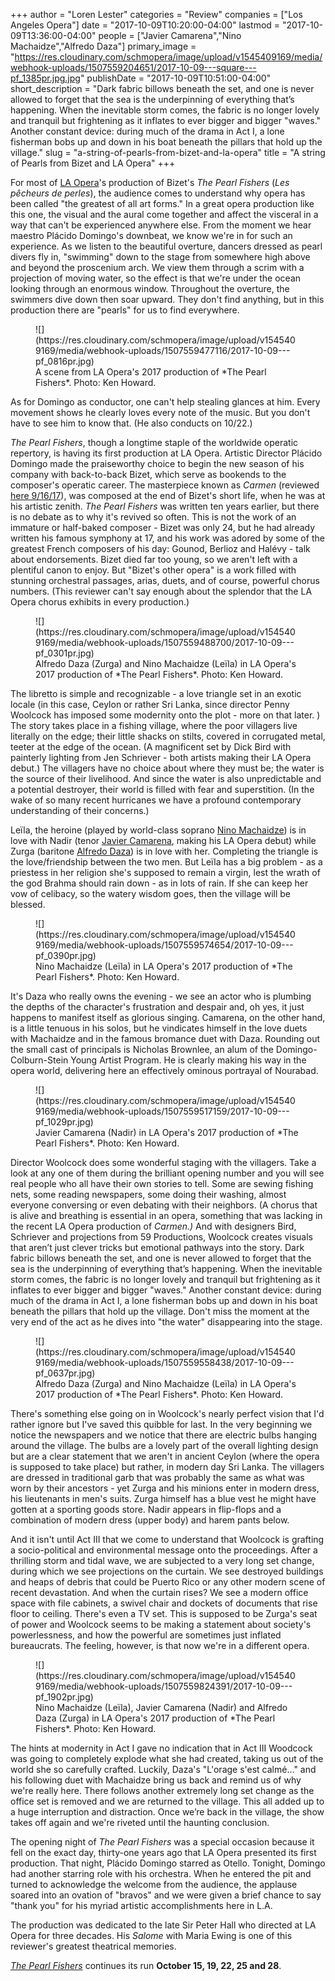 +++
author = "Loren Lester"
categories = "Review"
companies = ["Los Angeles Opera"]
date = "2017-10-09T10:20:00-04:00"
lastmod = "2017-10-09T13:36:00-04:00"
people = ["Javier Camarena","Nino Machaidze","Alfredo Daza"]
primary_image = "https://res.cloudinary.com/schmopera/image/upload/v1545409169/media/webhook-uploads/1507559204651/2017-10-09---square---pf_1385pr.jpg.jpg"
publishDate = "2017-10-09T10:51:00-04:00"
short_description = "Dark fabric billows beneath the set, and one is never allowed to forget that the sea is the underpinning of everything that’s happening. When the inevitable storm comes, the fabric is no longer lovely and tranquil but frightening as it inflates to ever bigger and bigger &quot;waves.&quot; Another constant device: during much of the drama in Act I, a lone fisherman bobs up and down in his boat beneath the pillars that hold up the village."
slug = "a-string-of-pearls-from-bizet-and-la-opera"
title = "A string of Pearls from Bizet and LA Opera"
+++

For most of [LA Opera](/scene/companies/los-angeles-opera/)'s production of Bizet's *The Pearl Fishers* (*Les pêcheurs de perles*), the audience comes to understand why opera has been called "the greatest of all art forms." In a great opera production like this one, the visual and the aural come together and affect the visceral in a way that can't be experienced anywhere else. From the moment we hear maestro Plácido Domingo's downbeat, we know we're in for such an experience. As we listen to the beautiful overture, dancers dressed as pearl divers fly in, "swimming" down to the stage from somewhere high above and beyond the proscenium arch. We view them through a scrim with a projection of moving water, so the effect is that we're under the ocean looking through an enormous window. Throughout the overture, the swimmers dive down then soar upward. They don't find anything, but in this production there are "pearls" for us to find everywhere.

<figure data-type="image">
![](https://res.cloudinary.com/schmopera/image/upload/v1545409169/media/webhook-uploads/1507559477116/2017-10-09---pf_0816pr.jpg)
<figcaption>A scene from LA Opera's 2017 production of *The Pearl Fishers*. Photo: Ken Howard.</figcaption>
</figure>
 
As for Domingo as conductor, one can't help stealing glances at him. Every movement shows he clearly loves every note of the music. But you don't have to see him to know that. (He also conducts on 10/22.)
 
*The Pearl Fishers*, though a longtime staple of the worldwide operatic repertory, is having its first production at LA Opera. Artistic Director Plácido Domingo made the praiseworthy choice to begin the new season of his company with back-to-back Bizet, which serve as bookends to the composer's operatic career. The masterpiece known as *Carmen* (reviewed [here 9/16/17](/la-opera-scores-in-first-half-of-bizet-double-header/)), was composed at the end of Bizet's short life, when he was at his artistic zenith. *The Pearl Fishers* was written ten years earlier, but there is no debate as to why it's revived so often. This is not the work of an immature or half-baked composer - Bizet was only 24, but he had already written his famous symphony at 17, and his work was adored by some of the greatest French composers of his day: Gounod, Berlioz and Halévy - talk about endorsements. Bizet died far too young, so we aren't left with a plentiful canon to enjoy. But "Bizet's other opera" is a work filled with stunning orchestral passages, arias, duets, and of course, powerful chorus numbers. (This reviewer can't say enough about the splendor that the LA Opera chorus exhibits in every production.)

<figure data-type="image">
![](https://res.cloudinary.com/schmopera/image/upload/v1545409169/media/webhook-uploads/1507559488700/2017-10-09---pf_0301pr.jpg)
<figcaption>Alfredo Daza (Zurga) and Nino Machaidze (Leïla) in LA Opera's 2017 production of *The Pearl Fishers*. Photo: Ken Howard.</figcaption>
</figure>
 
The libretto is simple and recognizable - a love triangle set in an exotic locale (in this case, Ceylon or rather Sri Lanka, since director Penny Woolcock has imposed some modernity onto the plot - more on that later. ) The story takes place in a fishing village, where the poor villagers live literally on the edge; their little shacks on stilts, covered in corrugated metal, teeter at the edge of the ocean. (A magnificent set by Dick Bird with painterly lighting from Jen Schriever - both artists making their LA Opera debut.) The villagers have no choice about where they must be; the water is the source of their livelihood. And since the water is also unpredictable and a potential destroyer, their world is filled with fear and superstition. (In the wake of so many recent hurricanes we have a profound contemporary understanding of their concerns.)
 
Leïla, the heroine (played by world-class soprano [Nino Machaidze](/talking-with-singers-nino-machaidze/)) is in love with Nadir (tenor [Javier Camarena](/scene/people/javier-camarena/), making his LA Opera debut) while Zurga (baritone [Alfredo Daza](/scene/people/alfredo-daza/)) is in love with her. Completing the triangle is the love/friendship between the two men. But Leïla has a big problem - as a priestess in her religion she's supposed to remain a virgin, lest the wrath of the god Brahma should rain down - as in lots of rain. If she can keep her vow of celibacy, so the watery wisdom goes, then the village will be blessed.

<figure data-type="image">
![](https://res.cloudinary.com/schmopera/image/upload/v1545409169/media/webhook-uploads/1507559574654/2017-10-09---pf_0390pr.jpg)<figcaption>Nino Machaidze (Leïla) in LA Opera's 2017 production of *The Pearl Fishers*. Photo: Ken Howard.</figcaption>
</figure>
 
It's Daza who really owns the evening - we see an actor who is plumbing the depths of the character's frustration and despair and, oh yes, it just happens to manifest itself as glorious singing. Camarena, on the other hand, is a little tenuous in his solos, but he vindicates himself in the love duets with Machaidze and in the famous bromance duet with Daza. Rounding out the small cast of principals is Nicholas Brownlee, an alum of the Domingo-Colburn-Stein Young Artist Program. He is clearly making his way in the opera world, delivering here an effectively ominous portrayal of Nourabad.

<figure data-type="image">
![](https://res.cloudinary.com/schmopera/image/upload/v1545409169/media/webhook-uploads/1507559517159/2017-10-09---pf_1029pr.jpg)
<figcaption>Javier Camarena (Nadir) in LA Opera's 2017 production of *The Pearl Fishers*. Photo: Ken Howard.</figcaption>
</figure>
 
Director Woolcock does some wonderful staging with the villagers. Take a look at any one of them during the brilliant opening number and you will see real people who all have their own stories to tell. Some are sewing fishing nets, some reading newspapers, some doing their washing, almost everyone conversing or even debating with their neighbors. (A chorus that is alive and breathing is essential in an opera, something that was lacking in the recent LA Opera production of *Carmen.)* And with designers Bird, Schriever and projections from 59 Productions, Woolcock creates visuals that aren’t just clever tricks but emotional pathways into the story. Dark fabric billows beneath the set, and one is never allowed to forget that the sea is the underpinning of everything that’s happening. When the inevitable storm comes, the fabric is no longer lovely and tranquil but frightening as it inflates to ever bigger and bigger "waves." Another constant device: during much of the drama in Act I, a lone fisherman bobs up and down in his boat beneath the pillars that hold up the village. Don't miss the moment at the very end of the act as he dives into "the water" disappearing into the stage.

<figure data-type="image">
![](https://res.cloudinary.com/schmopera/image/upload/v1545409169/media/webhook-uploads/1507559558438/2017-10-09---pf_0637pr.jpg)
<figcaption>Alfredo Daza (Zurga) and Nino Machaidze (Leïla) in LA Opera's 2017 production of *The Pearl Fishers*. Photo: Ken Howard.</figcaption>
</figure>
 
There's something else going on in Woolcock's nearly perfect vision that I'd rather ignore but I've saved this quibble for last. In the very beginning we notice the newspapers and we notice that there are electric bulbs hanging around the village. The bulbs are a lovely part of the overall lighting design but are a clear statement that we aren't in ancient Ceylon (where the opera is supposed to take place) but rather, in modern day Sri Lanka. The villagers are dressed in traditional garb that was probably the same as what was worn by their ancestors - yet Zurga and his minions enter in modern dress, his lieutenants in men's suits. Zurga himself has a blue vest he might have gotten at a sporting goods store. Nadir appears in flip-flops and a combination of modern dress (upper body) and harem pants below. 

And it isn't until Act III that we come to understand that Woolcock is grafting a socio-political and environmental message onto the proceedings. After a thrilling storm and tidal wave, we are subjected to a very long set change, during which we see projections on the curtain. We see destroyed buildings and heaps of debris that could be Puerto Rico or any other modern scene of recent devastation. And when the curtain rises? We see a modern office space with file cabinets, a swivel chair and dockets of documents that rise floor to ceiling. There's even a TV set. This is supposed to be Zurga's seat of power and Woolcock seems to be making a statement about society's powerlessness, and how the powerful are sometimes just inflated bureaucrats. The feeling, however, is that now we're in a different opera. 

<figure data-type="image">
![](https://res.cloudinary.com/schmopera/image/upload/v1545409169/media/webhook-uploads/1507559824391/2017-10-09---pf_1902pr.jpg)
<figcaption>Nino Machaidze (Leïla), Javier Camarena (Nadir) and Alfredo Daza (Zurga) in LA Opera's 2017 production of *The Pearl Fishers*. Photo: Ken Howard.</figcaption>
</figure>

The hints at modernity in Act I gave no indication that in Act III Woodcock was going to completely explode what she had created, taking us out of the world she so carefully crafted. Luckily, Daza's "L'orage s'est calmé…" and his following duet with Machaidze bring us back and remind us of why we're really here. There follows another extremely long set change as the office set is removed and we are returned to the village. This all added up to a huge interruption and distraction. Once we’re back in the village, the show takes off again and we're riveted until the haunting conclusion.
 
The opening night of *The Pearl Fishers* was a special occasion because it fell on the exact day, thirty-one years ago that LA Opera presented its first production. That night, Plácido Domingo starred as Otello. Tonight, Domingo had another starring role with his orchestra. When he entered the pit and turned to acknowledge the welcome from the audience, the applause soared into an ovation of "bravos" and we were given a brief chance to say "thank you" for his myriad artistic accomplishments here in L.A.
 
The production was dedicated to the late Sir Peter Hall who directed at LA Opera for three decades. His *Salome* with Maria Ewing is one of this reviewer's greatest theatrical memories.
 
[*The Pearl Fishers*](https://www.laopera.org/season/1718-Season/pearlfishers/) continues its run **October 15, 19, 22, 25 and 28**.
